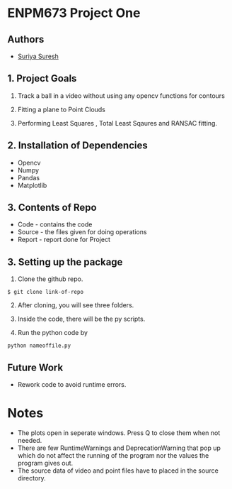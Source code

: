 
# ENPM673 Project One



## Authors

- [Suriya Suresh](https://www.github.com/theunknowninfinite)

## 1. Project Goals

1. Track a ball in a video without using any opencv functions for contours 

2. Fitting a plane to Point Clouds
3. Performing Least Squares , Total Least Sqaures and RANSAC fitting.

## 2. Installation of Dependencies

* Opencv
* Numpy
* Pandas
* Matplotlib
## 3. Contents of Repo
* Code - contains the code 
* Source - the files given for doing operations 
* Report - report done for Project

## 3. Setting up the package

1. Clone the github repo.

```` 
$ git clone link-of-repo
````
2. After cloning, you will see  three folders.

3. Inside the code, there will be the py scripts.

4. Run the python code by
````
python nameoffile.py
````
## Future Work 

* Rework code to avoid runtime errors.

# Notes 
* The plots open in seperate windows. Press Q to close them when not needed.
* There are few RuntimeWarnings and DeprecationWarning that pop up which do not affect the running of the program nor the values the program gives out.
* The source data  of video and point files have to placed in the source directory.